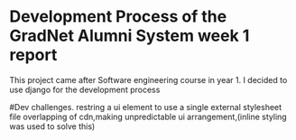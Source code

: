 # Development Process of the GradNet Alumni System week 1 report
This project came after Software engineering course in year 1.
   I decided to use django for the development process
   
#Dev challenges.
   restring a ui element to use a single external stylesheet file
overlapping of cdn,making unpredictable ui arrangement,(inline styling was used to solve this)
